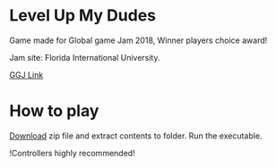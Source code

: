 # Level Up My Dudes

Game made for Global game Jam 2018, Winner players choice award!

Jam site: Florida International University.

[GGJ Link](https://globalgamejam.org/2018/games/level-my-dudes "GGJ link")

# How to play

[Download](https://ggj.s3.amazonaws.com/games/2018/01/118821/exec/KWqbE/LevelUpMyDude_Game.zip "Heading link") zip file and extract contents to folder. Run the executable.

!Controllers highly recommended!
